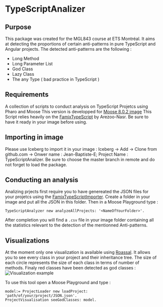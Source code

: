 # TypeScriptAnalizer
## Purpose
This package was created for the MGL843 course at ETS Montréal. It aims at detecting the proportions of certain anti-patterns in pure TypeScript and Angular projects.
The detected anti-patterns are the following : 
- Long Method
- Long Parameter List 
- God Class
- Lazy Class
- The any Type ( bad practice in TypeScript ) 
## Requirements
A collection of scripts to conduct analysis on TypeScript Projetcs using Pharo and Moose
This version is developped for [Moose 8.0.2 image](https://github.com/moosetechnology/Moose/releases/download/v8.0.2/Moose8-stable.zip)
This Script relies heavily on the [FamixTypeScript](https://github.com/Arezoo-Nasr/FamixTypeScript) by Arezoo-Nasr. Be sure to have it ready in your image before using.  

## Importing in image 
Please use Iceberg to import it in your image :
Iceberg -> Add -> Clone from github.com -> Onwer name : Jean-Baptiste-E; Project Name : TypeScriptAnalizer.
Be sure to choose the master branch in remote and do not forget to load the package. 

## Conducting an analysis
Analizing prjects first require you to have genereated the JSON files for your projetcs using the [FamixTypeScriptImporter](https://github.com/Arezoo-Nasr/FamixTypeScriptImporter).
Create a folder in your image and put all the JSON in this folder. 
Then in a Moose Playground type :
```smalltalk
TypeScriptAnalyzer new analyzeAllProjects: '<NameOfYourFolder>'. 
```
After completion you will find a ```.csv``` file in your image folder containing all the statistics relevant to the detection of the mentionned Anti-patterns. 

## Visualizations

At the moment only one visualization is available using [Roassal](http://agilevisualization.com/). It allows you to see every class in your project and their inheritance tree. The size of each circle represents the size of each class in terms of number of methods. Finaly red classes have been detected as god classes :
![Visualization example](https://user-images.githubusercontent.com/61498428/163013315-420f27a1-c327-495b-85eb-bd5ca8f49d08.png)

To use this tool open a Moose Playground and type :
```smalltalk
model:= ProjectLoader new loadProject: 'path/of/your/project/JSON.json'.
ProjectVisualisation seeGodClasses: model. 
```
